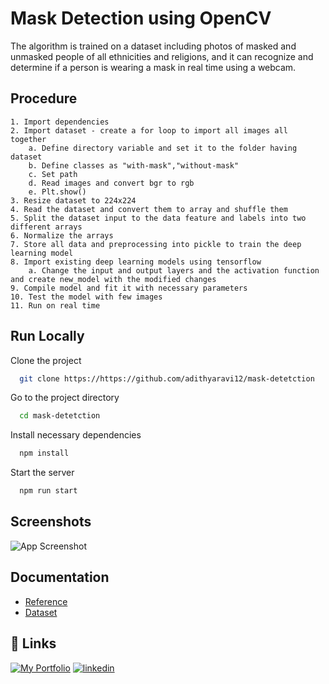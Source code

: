 
# Mask Detection using OpenCV

The algorithm is trained on a dataset including photos of masked and unmasked people of all ethnicities and religions, and it can recognize and determine if a person is wearing a mask in real time using a webcam.


## Procedure

	1. Import dependencies
	2. Import dataset - create a for loop to import all images all together
		a. Define directory variable and set it to the folder having dataset
		b. Define classes as "with-mask","without-mask"
		c. Set path
		d. Read images and convert bgr to rgb
		e. Plt.show()
	3. Resize dataset to 224x224
	4. Read the dataset and convert them to array and shuffle them
	5. Split the dataset input to the data feature and labels into two different arrays
	6. Normalize the arrays
	7. Store all data and preprocessing into pickle to train the deep learning model
	8. Import existing deep learning models using tensorflow
		a. Change the input and output layers and the activation function and create new_model with the modified changes
	9. Compile model and fit it with necessary parameters
	10. Test the model with few images
    11. Run on real time 

## Run Locally

Clone the project

```bash
  git clone https://https://github.com/adithyaravi12/mask-detetction
```

Go to the project directory

```bash
  cd mask-detetction
```

Install necessary dependencies 
```bash
  npm install
```

Start the server

```bash
  npm run start
```


## Screenshots

![App Screenshot](https://github.com/adithyaravi12/mask-detetction/blob/main/proj2.gif)


## Documentation

- [Reference](https://www.youtube.com/watch?v=FPRFYYMlhyw&t=3086s)
- [Dataset](https://github.com/cabani/MaskedFace-Net)







## 🔗 Links
[![My Portfolio](https://img.shields.io/badge/my_portfolio-000?style=for-the-badge&logo=ko-fi&logoColor=white)](http://adithyaravi12.github.io/)
[![linkedin](https://img.shields.io/badge/linkedin-0A66C2?style=for-the-badge&logo=linkedin&logoColor=white)](https://www.linkedin.com/in/adithya-ravi-707443126/)


